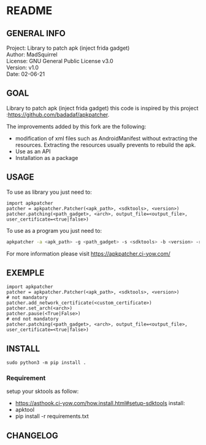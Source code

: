 # README


## GENERAL INFO


  Project: Library to patch apk (inject frida gadget)  
  Author: MadSquirrel  
  License: GNU General Public License v3.0  
  Version: v1.0  
  Date: 02-06-21  

## GOAL

Library to patch apk (inject frida gadget)
this code is inspired by this project :https://github.com/badadaf/apkpatcher.

The improvements added by this fork are the following:  
- modification of xml files such as AndroidManifest without extracting the resources. Extracting the resources usually prevents to rebuild the apk.
- Use as an API
- Installation as a package

## USAGE

  To use as library you just need to:

```python3
import apkpatcher
patcher = apkpatcher.Patcher(<apk_path>, <sdktools>, <version>)
patcher.patching(<path_gadget>, <arch>, output_file=<output_file>, user_certificate=<true|false>)
```

To use as a program you just need to:
```bash
apkpatcher -a <apk_path> -g <path_gadget> -s <sdktools> -b <version> -r <arch> -o <output_file>
```

For more information please visit https://apkpatcher.ci-yow.com/



## EXEMPLE

```python3
import apkpatcher
patcher = apkpatcher.Patcher(<apk_path>, <sdktools>, <version>)
# not mandatory
patcher.add_network_certificate(<custom_certificate>)
patcher.set_arch(<arch>)
patcher.pause(<True|False>)
# end not mandatory
patcher.patching(<path_gadget>, <arch>, output_file=<output_file>, user_certificate=<true|false>)
```

## INSTALL

```python3
sudo python3 -m pip install .
```

### Requirement
  setup your sktools as follow:
  - https://asthook.ci-yow.com/how.install.html#setup-sdktools
  install:
  - apktool
  - pip install -r requirements.txt


## CHANGELOG

